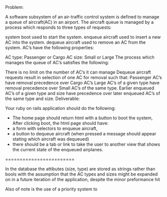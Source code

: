 Problem:

A software subsystem of an air-traffic control system is defined to manage a queue of aircraft(AC) in an airport. The aircraft queue is managed by a process which responds to three types of requests:

system boot used to start the system.
enqueue aircraft used to insert a new AC into the system.
dequeue aircraft used to remove an AC from the system.
AC’s have the following properties:

AC type: Passenger or Cargo
AC size: Small or Large
The process which manages the queue of AC’s satisfies the following:

There is no limit on the number of AC’s it can manage
Dequeue aircraft requests result in selection of one AC for removal such that:
Passenger AC’s have removal precedence over Cargo AC’s
Large AC’s of a given type have removal precedence over Small AC’s of the same type.
Earlier enqueued AC’s of a given type and size have precedence over later enqueued AC’s of the same type and size.
Deliverable:

Your ruby on rails application should do the following:
- The home page should return html with a button to boot the system,
After clicking boot, the html page should have:
- a form with selectors to enqueue aircraft,
- a button to dequeue aircraft (when pressed a message should appear stating which aircraft was dequeued)
- there should be a tab or link to take the user to another view that shows the current state of the enqueued airplanes.


========================

In the database the attibutes (size, type) are stored as strings rather than bools with the assumption that the AC types and sizes might be expanded on in a future iteration of the application, despite the minor preformance hit

Also of note is the use of a priority system to 
